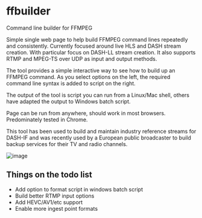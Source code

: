 # ffbuilder
Command line builder for FFMPEG

Simple single web page to help build FFMPEG command lines repeatedly and consistently.
Currently focused around live HLS and DASH stream creation. With particular focus on DASH-LL stream creation.
It also supports RTMP and MPEG-TS over UDP as input and output methods.

The tool provides a simple interactive way to see how to build up an FFMPEG command.
As you select options on the left, the required command line syntax is added to script on the right.

The output of the tool is script you can run from a Linux/Mac shell, others have adapted the output to Windows batch script.

Page can be run from anywhere, should work in most browsers. Predominately tested in Chrome. 

This tool has been used to build and maintain industry reference streams for DASH-IF and was recently used by a European public broadcaster to build backup services for their TV and radio channels.

![image](https://user-images.githubusercontent.com/16843500/135630604-71ddba11-8dbb-41cd-b4ff-e9fedc252a25.png)

## Things on the todo list

- Add option to format script in windows batch script
- Build better RTMP input options
- Add HEVC/AV1/etc support
- Enable more ingest point formats
